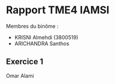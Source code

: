 # Rapport TME4 IAMSI

Membres du binôme :
- KRISNI Almehdi (3800519)
- ARICHANDRA Santhos

## Exercice 1

Omar Alami